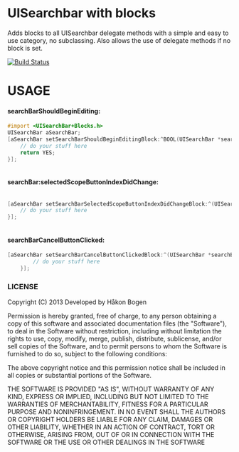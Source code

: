UISearchbar with blocks
=======================
Adds blocks to all UISearchbar delegate methods with a simple and easy to use category, no subclassing. Also allows the use of delegate methods if no block is set.

[![Build Status](https://travis-ci.org/hakonbogen/UISearchBar-Blocks.png)](https://travis-ci.org/hakonbogen/UISearchBar-Blocks)


USAGE
=====

#### searchBarShouldBeginEditing:
```objective-c
#import <UISearchBar+Blocks.h>
UISearchBar aSearchBar;
[aSearchBar setSearchBarShouldBeginEditingBlock:^BOOL(UISearchBar *searchBar) {
    // do your stuff here
    return YES;
}];
    
```

####  searchBar:selectedScopeButtonIndexDidChange:
```objective-c
    
[aSearchBar setSearchBarSelectedScopeButtonIndexDidChangeBlock:^(UISearchBar *searchBar, NSInteger index) {
    // do your stuff here
}];
    

```
#### searchBarCancelButtonClicked:
```objective-c
[aSearchBar setSearchBarCancelButtonClickedBlock:^(UISearchBar *searchBar) {
        // do your stuff here
    }];
```
### LICENSE

Copyright (C) 2013 Developed by Håkon Bogen

Permission is hereby granted, free of charge, to any person obtaining a copy of this software and associated documentation files (the "Software"), to deal in the Software without restriction, including without limitation the rights to use, copy, modify, merge, publish, distribute, sublicense, and/or sell copies of the Software, and to permit persons to whom the Software is furnished to do so, subject to the following conditions:

The above copyright notice and this permission notice shall be included in all copies or substantial portions of the Software.

THE SOFTWARE IS PROVIDED "AS IS", WITHOUT WARRANTY OF ANY KIND, EXPRESS OR IMPLIED, INCLUDING BUT NOT LIMITED TO THE WARRANTIES OF MERCHANTABILITY, FITNESS FOR A PARTICULAR PURPOSE AND NONINFRINGEMENT. IN NO EVENT SHALL THE AUTHORS OR COPYRIGHT HOLDERS BE LIABLE FOR ANY CLAIM, DAMAGES OR OTHER LIABILITY, WHETHER IN AN ACTION OF CONTRACT, TORT OR OTHERWISE, ARISING FROM, OUT OF OR IN CONNECTION WITH THE SOFTWARE OR THE USE OR OTHER DEALINGS IN THE SOFTWARE
